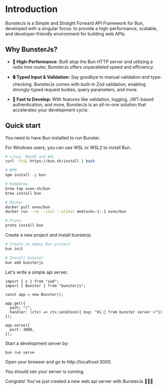 # Introduction

BunsterJs is a Simple and Straight Forward API Framework for Bun, developed with a singular focus: to provide a high-performance, scalable, and developer-friendly environment for building web APIs. 

## Why BunsterJs?

- **🚀 High-Performance:** Built atop the Bun HTTP server and utilizing a radix tree router, BunsterJs offers unparalleled speed and efficiency.

- **🔒 Typed Input & Validation:** Say goodbye to manual validation and type-checking. BunsterJs comes with built-in Zod validation, enabling strongly-typed request bodies, query parameters, and more.

- **💎 Fast to Develop:** With features like validation, logging, JWT-based authentication, and more, BunsterJs is an all-in-one solution that accelerates your development cycle.


## Quick start

You need to have Bun installed to run Bunster.

For Windows users, you can use WSL or WSL2 to install Bun.
```bash
# Linux, MacOS and WSL 
curl -fsSL https://bun.sh/install | bash 

# NPM
npm install -g bun

# Homebrew
brew tap oven-sh/bun
brew install bun

# Docker
docker pull oven/bun
docker run --rm --init --ulimit memlock=-1:-1 oven/bun

# Proto
proto install bun
```
Create a new project and install bunsterjs.

```bash
# Create an empty Bun project
bun init

# Install bunster
bun add bunsterjs
```

Let's write a simple api server.

```ts{4}
import { z } from "zod";
import { Bunster } from "bunsterjs";

const app = new Bunster();

app.get({
  path: "/",
  handler: (ctx) => ctx.sendJson({ msg: "Hi 👋 from bunster server 🔥"})
});

app.serve({
  port: 3000,
});
```

Start a development server by:

```bash
bun run serve
```

Open your browser and go to http://localhost:3000.

You should see your server is running.

Congrats! You've just created a new web api server with BunsterJs  🎉🎉🎉